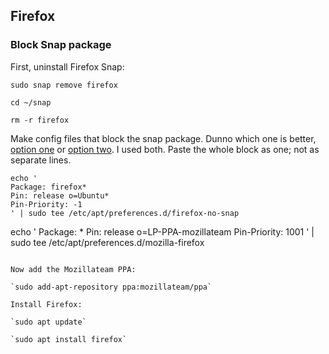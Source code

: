 ## Firefox

### Block Snap package

First, uninstall Firefox Snap:

`sudo snap remove firefox`

`cd ~/snap`

`rm -r firefox`


Make config files that block the snap package. Dunno which one is better, [option one](https://www.debugpoint.com/remove-firefox-snap-ubuntu/) or [option two](https://www.omgubuntu.co.uk/2022/04/how-to-install-firefox-deb-apt-ubuntu-22-04). I used both.
Paste the whole block as one; not as separate lines.

```
echo '
Package: firefox*
Pin: release o=Ubuntu*
Pin-Priority: -1
' | sudo tee /etc/apt/preferences.d/firefox-no-snap

```
echo '
Package: *
Pin: release o=LP-PPA-mozillateam
Pin-Priority: 1001
' | sudo tee /etc/apt/preferences.d/mozilla-firefox
```

Now add the Mozillateam PPA:

`sudo add-apt-repository ppa:mozillateam/ppa`

Install Firefox:

`sudo apt update`

`sudo apt install firefox`
